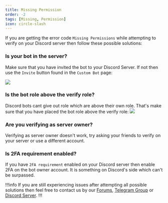 ```yaml
---
title: Missing Permission
order: -2
tags: [Missing, Permission]
icon: circle-slash
---
```

If you are getting the error code `Missing Permissions` while attempting to verify on your Discord server then follow these possible solutions:

### Is your bot in the server?
Make sure that you have invited the bot to your Discord Server. If not then use the `Invite` button found in the `Custom Bot` page:

![]("/static/Troubleshooting/MissingPermission/inviteBot.png")

### Is the bot role above the verify role?
Discord bots cant give out role which are above their own role. That's make sure that you have placed the bot role above the verify role:
![]("/static/ServerSetup/role.png")

### Are you verifying as server owner?
Verifying as server owner doesn't work, try asking your friends to verify on your server or use a different account.

### Is 2FA requirement enabled?
If you have `2FA requirement` enabled on your Discord server then enable 2FA on the bot owner account. It is something on Discord's side which can't be surpassed.

!!!info
If you are still experiencing issues after attempting all possible solutions then feel free to contact us by our [Forums](https://community.restorecord.com/), [Telegram Group](https://t.me/restorecord) or [Discord Server](https://discord.gg/restorebot).
!!!


